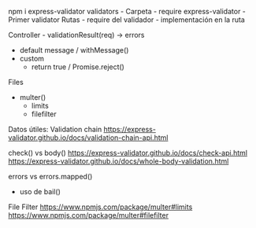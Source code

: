 npm i express-validator
validators
    - Carpeta
    - require express-validator
    - Primer validator
Rutas
    - require del validador
    - implementación en la ruta

Controller
    - validationResult(req) -> errors

- default message / withMessage()
- custom
    - return true / Promise.reject()

Files
- multer()
    - limits
    - filefilter

Datos útiles:
Validation chain
https://express-validator.github.io/docs/validation-chain-api.html

check() vs body()
https://express-validator.github.io/docs/check-api.html
https://express-validator.github.io/docs/whole-body-validation.html

errors vs errors.mapped()
- uso de bail()

File Filter
https://www.npmjs.com/package/multer#limits
https://www.npmjs.com/package/multer#filefilter